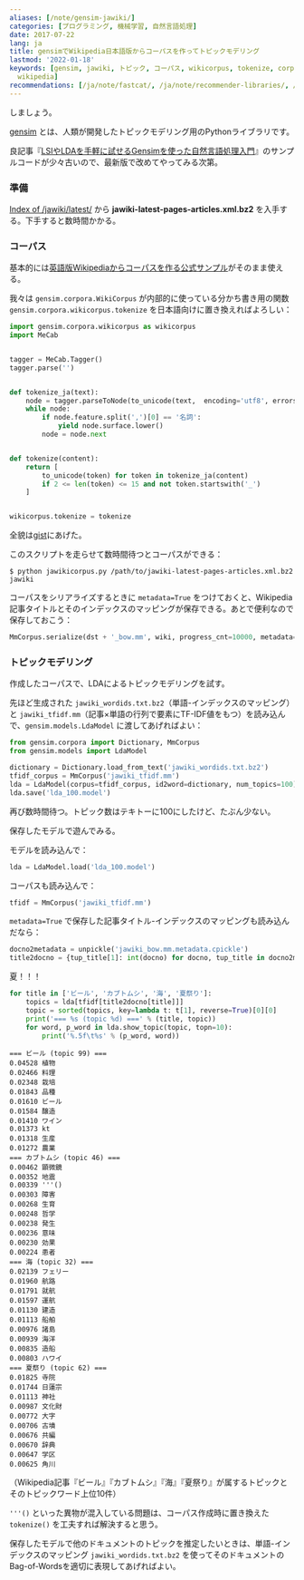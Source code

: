 ```yaml
---
aliases: [/note/gensim-jawiki/]
categories: [プログラミング, 機械学習, 自然言語処理]
date: 2017-07-22
lang: ja
title: gensimでWikipedia日本語版からコーパスを作ってトピックモデリング
lastmod: '2022-01-18'
keywords: [gensim, jawiki, トピック, コーパス, wikicorpus, tokenize, corpora, latest, ドキュメント,
  wikipedia]
recommendations: [/ja/note/fastcat/, /ja/note/recommender-libraries/, /ja/note/incremental-plsa/]
---
```


しましょう。

[gensim](https://radimrehurek.com/gensim/) とは、人類が開発したトピックモデリング用のPythonライブラリです。

良記事『[LSIやLDAを手軽に試せるGensimを使った自然言語処理入門](http://blog.yuku-t.com/entry/20110623/1308810518)』のサンプルコードが少々古いので、最新版で改めてやってみる次第。

### 準備

[Index of /jawiki/latest/](https://dumps.wikimedia.org/jawiki/latest/) から **jawiki-latest-pages-articles.xml.bz2** を入手する。下手すると数時間かかる。

### コーパス

基本的には[英語版Wikipediaからコーパスを作る公式サンプル](https://github.com/RaRe-Technologies/gensim/blob/develop/gensim/scripts/make_wikicorpus.py)がそのまま使える。

我々は `gensim.corpora.WikiCorpus` が内部的に使っている分かち書き用の関数 `gensim.corpora.wikicorpus.tokenize` を日本語向けに置き換えればよろしい：

```py
import gensim.corpora.wikicorpus as wikicorpus
import MeCab


tagger = MeCab.Tagger()
tagger.parse('')


def tokenize_ja(text):
    node = tagger.parseToNode(to_unicode(text,  encoding='utf8', errors='ignore'))
    while node:
        if node.feature.split(',')[0] == '名詞':
            yield node.surface.lower()
        node = node.next


def tokenize(content):
    return [
        to_unicode(token) for token in tokenize_ja(content)
        if 2 <= len(token) <= 15 and not token.startswith('_')
    ]


wikicorpus.tokenize = tokenize
```

全貌は[gist](https://gist.github.com/takuti/356167894f454e4f28392a2cf8903b8d)にあげた。

このスクリプトを走らせて数時間待つとコーパスができる：

```
$ python jawikicorpus.py /path/to/jawiki-latest-pages-articles.xml.bz2 jawiki
```

コーパスをシリアライズするときに `metadata=True` をつけておくと、Wikipedia記事タイトルとそのインデックスのマッピングが保存できる。あとで便利なので保存しておこう：

```py
MmCorpus.serialize(dst + '_bow.mm', wiki, progress_cnt=10000, metadata=True)
```

### トピックモデリング

作成したコーパスで、LDAによるトピックモデリングを試す。

先ほど生成された `jawiki_wordids.txt.bz2`（単語-インデックスのマッピング）と `jawiki_tfidf.mm`（記事×単語の行列で要素にTF-IDF値をもつ）を読み込んで、`gensim.models.LdaModel` に渡してあげればよい：

```py
from gensim.corpora import Dictionary, MmCorpus
from gensim.models import LdaModel

dictionary = Dictionary.load_from_text('jawiki_wordids.txt.bz2')
tfidf_corpus = MmCorpus('jawiki_tfidf.mm')
lda = LdaModel(corpus=tfidf_corpus, id2word=dictionary, num_topics=100)
lda.save('lda_100.model')
```

再び数時間待つ。トピック数はテキトーに100にしたけど、たぶん少ない。

保存したモデルで遊んでみる。

モデルを読み込んで：

```py
lda = LdaModel.load('lda_100.model')
```

コーパスも読み込んで：

```py
tfidf = MmCorpus('jawiki_tfidf.mm')
```

`metadata=True` で保存した記事タイトル-インデックスのマッピングも読み込んだなら：

```py
docno2metadata = unpickle('jawiki_bow.mm.metadata.cpickle')
title2docno = {tup_title[1]: int(docno) for docno, tup_title in docno2metadata.items()}
```

夏！！！

```py
for title in ['ビール', 'カブトムシ', '海', '夏祭り']:
    topics = lda[tfidf[title2docno[title]]]
    topic = sorted(topics, key=lambda t: t[1], reverse=True)[0][0]
    print('=== %s (topic %d) ===' % (title, topic))
    for word, p_word in lda.show_topic(topic, topn=10):
        print('%.5f\t%s' % (p_word, word))
```

```
=== ビール (topic 99) ===
0.04528 植物
0.02466 料理
0.02348 栽培
0.01843 品種
0.01610 ビール
0.01584 醸造
0.01410 ワイン
0.01373 kt
0.01318 生産
0.01272 農業
=== カブトムシ (topic 46) ===
0.00462 顕微鏡
0.00352 地震
0.00339 '''()
0.00303 障害
0.00268 生育
0.00248 哲学
0.00238 発生
0.00236 意味
0.00230 効果
0.00224 患者
=== 海 (topic 32) ===
0.02139 フェリー
0.01960 航路
0.01791 就航
0.01597 運航
0.01130 建造
0.01113 船舶
0.00976 諸島
0.00939 海洋
0.00835 造船
0.00803 ハワイ
=== 夏祭り (topic 62) ===
0.01825 寺院
0.01744 日蓮宗
0.01113 神社
0.00987 文化財
0.00772 大字
0.00706 古墳
0.00676 共編
0.00670 辞典
0.00647 学区
0.00625 角川
```

（Wikipedia記事『ビール』『カブトムシ』『海』『夏祭り』が属するトピックとそのトピックワード上位10件）

`'''()` といった異物が混入している問題は、コーパス作成時に置き換えた `tokenize()` を工夫すれば解決すると思う。

保存したモデルで他のドキュメントのトピックを推定したいときは、単語-インデックスのマッピング `jawiki_wordids.txt.bz2` を使ってそのドキュメントのBag-of-Wordsを適切に表現してあげればよい。